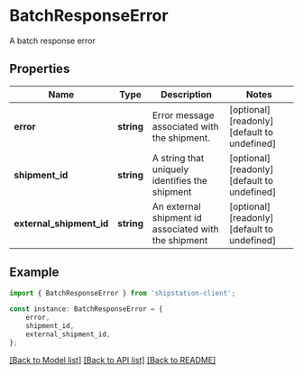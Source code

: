 # BatchResponseError

A batch response error

## Properties

Name | Type | Description | Notes
------------ | ------------- | ------------- | -------------
**error** | **string** | Error message associated with the shipment. | [optional] [readonly] [default to undefined]
**shipment_id** | **string** | A string that uniquely identifies the shipment | [optional] [readonly] [default to undefined]
**external_shipment_id** | **string** | An external shipment id associated with the shipment | [optional] [readonly] [default to undefined]

## Example

```typescript
import { BatchResponseError } from 'shipstation-client';

const instance: BatchResponseError = {
    error,
    shipment_id,
    external_shipment_id,
};
```

[[Back to Model list]](../README.md#documentation-for-models) [[Back to API list]](../README.md#documentation-for-api-endpoints) [[Back to README]](../README.md)

